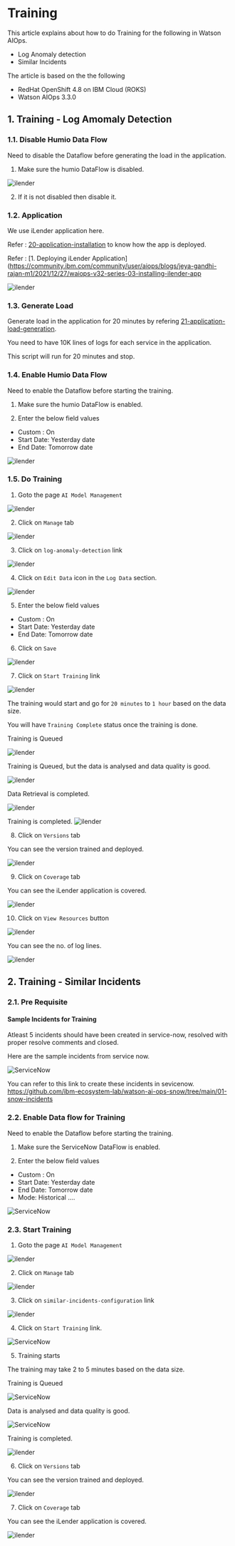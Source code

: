 # Training

This article explains about how to do Training for the following in Watson AIOps.

- Log Anomaly detection
- Similar Incidents


The article is based on the the following

- RedHat OpenShift 4.8 on IBM Cloud (ROKS)
- Watson AIOps 3.3.0


## 1. Training - Log Amomaly Detection

### 1.1. Disable Humio Data Flow

Need to disable the Dataflow before generating the load in the application.

1. Make sure the humio DataFlow is disabled.

![ilender](./images/log/image-00001.png)


2. If it is not disabled then disable it.

### 1.2. Application

We use iLender application here. 

Refer : [20-application-installation](../20-application-installation) to know how the app is deployed.


Refer : [1. Deploying iLender Application](https://community.ibm.com/community/user/aiops/blogs/jeya-gandhi-rajan-m1/2021/12/27/waiops-v32-series-03-installing-ilender-app


![ilender](./images/log/image-00002.png)

### 1.3. Generate Load

Generate load in the application for 20 minutes by refering [21-application-load-generation](../21-application-load-generation).

You need to have 10K lines of logs for each service in the application.

This script will run for 20 minutes and stop.

### 1.4. Enable Humio Data Flow

Need to enable the Dataflow before starting the training.

1. Make sure the humio DataFlow is enabled.

2. Enter the below field values

- Custom : On
- Start Date: Yesterday date
- End Date: Tomorrow date

![ilender](./images/log/i-10.png)


### 1.5. Do Training

1. Goto the page `AI Model Management`

![ilender](./images/log/image-00003.png)

2. Click on `Manage` tab

![ilender](./images/log/image-00004.png)

3. Click on `log-anomaly-detection` link

![ilender](./images/log/image-00005.png)

4. Click on `Edit Data` icon in the `Log Data` section.

![ilender](./images/log/image-00006.png)

5. Enter the below field values

- Custom : On
- Start Date: Yesterday date
- End Date: Tomorrow date

6. Click on `Save`

![ilender](./images/log/image-00007.png)

7. Click on `Start Training` link

![ilender](./images/log/image-00008.png)

The training would start and go for `20 minutes` to `1 hour` based on the data size.

You will have `Training Complete` status once the training is done.

Training is Queued

![ilender](./images/log/image-00009.png)

Training is Queued, but the data is analysed and data quality is good.

![ilender](./images/log/image-00010.png)

Data Retrieval is completed.

![ilender](./images/log/image-00012.png)

Training is completed.
![ilender](./images/log/image-00013.png)

8. Click on `Versions` tab

You can see the version trained and deployed.

![ilender](./images/log/image-00015.png)

9. Click on `Coverage` tab

You can see the iLender application is covered.

![ilender](./images/log/image-00016.png)

10. Click on `View Resources` button

![ilender](./images/log/image-00017.png)

You can see the no. of log lines.

![ilender](./images/log/image-00018.png)


## 2. Training - Similar Incidents

### 2.1. Pre Requisite

#### Sample Incidents for Training

Atleast 5 incidents should have been created in service-now, resolved with proper resolve comments and closed.

Here are the sample incidents from service now.

![ServiceNow](./images/snow/image-00001.png)

You can refer to this link to create these incidents in sevicenow. https://github.com/ibm-ecosystem-lab/watson-ai-ops-snow/tree/main/01-snow-incidents

### 2.2. Enable Data flow for Training

Need to enable the Dataflow before starting the training.

1. Make sure the ServiceNow DataFlow is enabled.

2. Enter the below field values

- Custom : On
- Start Date: Yesterday date
- End Date: Tomorrow date
- Mode: Historical ....

![ServiceNow](./images/snow/image-00002.png)

### 2.3. Start Training

1. Goto the page `AI Model Management`

![ilender](./images/snow/image-00003-1.png)

2. Click on `Manage` tab

![ilender](./images/snow/image-00003.png)

3. Click on `similar-incidents-configuration` link

![ilender](./images/snow/image-00004.png)

4. Click on `Start Training` link.

![ServiceNow](./images/snow/image-00005.png)

5. Training starts

The training may take 2 to 5 minutes based on the data size.

Training is Queued

![ServiceNow](./images/snow/image-00006.png)

Data is analysed and data quality is good.

![ServiceNow](./images/snow/image-00007.png)

Training is completed.

![ilender](./images/snow/image-00008.png)


6. Click on `Versions` tab

You can see the version trained and deployed.

![ilender](./images/snow/image-00009.png)

7. Click on `Coverage` tab

You can see the iLender application is covered.

![ilender](./images/snow/image-00010.png)
